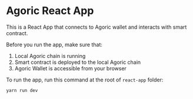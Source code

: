  # Agoric React App

This is a React App that connects to Agoric wallet and interacts with smart contract. 

Before you run the app, make sure that: 

1. Local Agoric chain is running
2. Smart contract is deployed to the local Agoric chain
3. Agoric Wallet is accessible from your browser 

To run the app, run this command at the root of `react-app` folder:

 ```
 yarn run dev
 ```
